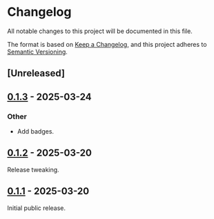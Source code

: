 # Changelog

All notable changes to this project will be documented in this file.

The format is based on [Keep a Changelog](https://keepachangelog.com/en/1.0.0/),
and this project adheres to [Semantic Versioning](https://semver.org/spec/v2.0.0.html).

## [Unreleased]

## [0.1.3](https://github.com/Paligo/xee/compare/xee-xpath-lexer-v0.1.2...xee-xpath-lexer-v0.1.3) - 2025-03-24

### Other

- Add badges.

## [0.1.2](https://github.com/Paligo/xee/compare/xee-xpath-lexer-v0.1.1...xee-xpath-lexer-v0.1.2) - 2025-03-20

Release tweaking.

## [0.1.1](https://github.com/Paligo/xee/releases/tag/xee-xpath-lexer-v0.1.1) - 2025-03-20

Initial public release.